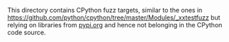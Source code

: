 This directory contains CPython fuzz targets, similar to the ones in <https://github.com/python/cpython/tree/master/Modules/_xxtestfuzz>
but relying on libraries from [pypi.org](https://pypi.org) and hence not belonging in the CPython code source.

